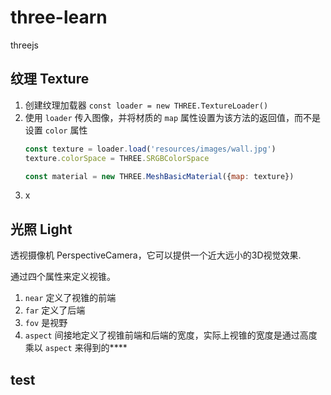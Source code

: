 # three-learn
threejs

## 纹理 Texture

1. 创建纹理加载器 `const loader = new THREE.TextureLoader()`
2. 使用 `loader` 传入图像，并将材质的 `map` 属性设置为该方法的返回值，而不是设置 `color` 属性
   ```js
   const texture = loader.load('resources/images/wall.jpg')
   texture.colorSpace = THREE.SRGBColorSpace

   const material = new THREE.MeshBasicMaterial({map: texture})
   ```
3. x

## 光照 Light

透视摄像机 PerspectiveCamera，它可以提供一个近大远小的3D视觉效果.

通过四个属性来定义视锥。
1. `near` 定义了视锥的前端
2. `far` 定义了后端
3. `fov` 是视野
4. `aspect` 间接地定义了视锥前端和后端的宽度，实际上视锥的宽度是通过高度乘以 `aspect` 来得到的****

## test
